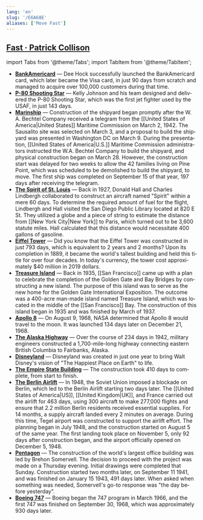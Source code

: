 ```yaml
---
lang: 'en'
slug: '/E6A68E'
aliases: ['Move Fast']
---
```


## [Fast · Patrick Collison](https://patrickcollison.com/fast)

import Tabs from '@theme/Tabs';
import TabItem from '@theme/TabItem';

<Tabs groupId='lang' queryString>
<TabItem value='en' label='English 🇺🇸' lang='en-US' default>
<div lang='en-US'>

- **[BankAmericard](https://www.amazon.com/Electronic-Value-Exchange-Origins-Computing/dp/1849961387)** — Dee Hock successfully launched the BankAmericard card, which later became the Visa card, in just 90 days from scratch and managed to acquire over 100,000 customers during that time.
- **[P-80 Shooting Star](https://www.amazon.com/Skunk-Works-Personal-Memoir-Lockheed/dp/0316743003)** — Kelly Johnson and his team designed and delivered the P-80 Shooting Star, which was the first jet fighter used by the USAF, in just 143 days.
- **[Marinship](http://www.sausalitohistoricalsociety.com/2019-columns/2019/1/23/marinship-on-the-fast-track)** — Construction of the shipyard began promptly after the W. A. Bechtel Company received a telegram from the [[United States of America|United States]] Maritime Commission on March 2, 1942. The Sausalito site was selected on March 3, and a proposal to build the shipyard was presented in Washington DC on March 9. During the presentation, [[United States of America|U.S.]] Maritime Commission administrators instructed the W.A. Bechtel Company to build the shipyard, and physical construction began on March 28. However, the construction start was delayed for two weeks to allow the 42 families living on Pine Point, which was scheduled to be demolished to build the shipyard, to move. The first ship was completed on September 15 of that year, 197 days after receiving the telegram.
- **[The Spirit of St. Louis](http://www.sandiegoyesterday.com/wp-content/uploads/2011/04/lindbergh.pdf)** — Back in 1927, Donald Hall and Charles Lindbergh collaborated to construct an aircraft named "Spirit" within a mere 60 days. To determine the required amount of fuel for the flight, Lindbergh and Hall visited the San Diego Public Library located at 820 E St. They utilized a globe and a piece of string to estimate the distance from [[New York City|New York]] to Paris, which turned out to be 3,600 statute miles. Hall calculated that this distance would necessitate 400 gallons of gasoline.
- **[Eiffel Tower](https://www.amazon.com/Eiffels-Tower-Thrilling-Extraordinary-Introduced/dp/0143117297/)** — Did you know that the Eiffel Tower was constructed in just 793 days, which is equivalent to 2 years and 2 months? Upon its completion in 1889, it became the world's tallest building and held this title for over four decades. In today's currency, the tower cost approximately $40 million in 2019 dollars.
- **[Treasure Island](https://www.amazon.com/Francisco-Fair-Treasure-Island-1939-1940/dp/094208702X)** — Back in 1935, [[San Francisco]] came up with a plan to celebrate the completion of the Golden Gate and Bay Bridges by constructing a new island. The purpose of this island was to serve as the new home for the Golden Gate International Exposition. The outcome was a 400-acre man-made island named Treasure Island, which was located in the middle of the [[San Francisco]] Bay. The construction of this island began in 1935 and was finished by March of 1937.
- **[Apollo 8](https://www.hq.nasa.gov/office/pao/History/SP-4009/v4p2n.htm)** — On August 9, 1968, NASA determined that Apollo 8 would travel to the moon. It was launched 134 days later on December 21, 1968.
- **[The Alaska Highway](https://www.amazon.com/Alaska-Highway-World-War-Occupation/dp/0806151765)** — Over the course of 234 days in 1942, military engineers constructed a 1,700-mile-long highway connecting eastern British Columbia to Fairbanks, Alaska.
- **[Disneyland](https://www.itsnicethat.com/features/walt-disney-disneyland-taschen-publication-030918)** — Disneyland was created in just one year to bring Walt Disney's vision of "The Happiest Place on Earth" to life.
- **[The Empire State Building](https://www.amazon.com/Empire-State-Building-America-Then/dp/1604130458)** — The construction took 410 days to complete, from start to finish.
- **[The Berlin Airlift](https://www.amazon.com/Candy-Bombers-Untold-Airlift-Americas/dp/0425227715/)** — In 1948, the Soviet Union imposed a blockade on Berlin, which led to the Berlin Airlift starting two days later. The [[United States of America|US]], [[United Kingdom|UK]], and France carried out the airlift for 463 days, using 300 aircraft to make 277,000 flights and ensure that 2.2 million Berlin residents received essential supplies. For 14 months, a supply aircraft landed every 2 minutes on average. During this time, Tegel airport was constructed to support the airlift effort. The planning began in July 1948, and the construction started on August 5 of the same year. The first landing took place on November 5, only 92 days after construction began, and the airport officially opened on December 5, 1948.
- **[Pentagon](https://www.amazon.com/Pentagon-History-Steve-Vogel/dp/0812973259)** — The construction of the world's largest office building was led by Brehon Somervell. The decision to proceed with the project was made on a Thursday evening. Initial drawings were completed that Sunday. Construction started two months later, on September 11 1941, and was finished on January 15 1943, 491 days later. When asked when something was needed, Somervell's go-to response was "the day before yesterday".
- **[Boeing 747](https://www.amazon.com/Boeing-747-History-Delivering-Dream/dp/1783030399/)** — Boeing began the 747 program in March 1966, and the first 747 was finished on September 30, 1968, which was approximately 930 days later.

